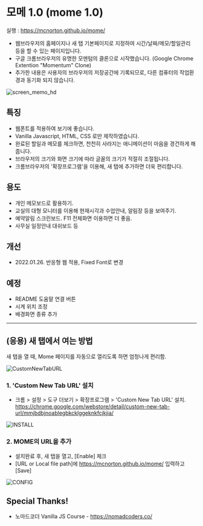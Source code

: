 # 모메 1.0 (mome 1.0)
실행 : https://mcnorton.github.io/mome/

* 웹브라우저의 홈페이지나 새 탭 기본페이지로 지정하여 시간/날짜/메모/할일관리 등을 할 수 있는 페이지입니다.
* 구글 크롬브라우저의 유명한 모멘텀의 클론으로 시작했습니다. (Google Chrome Extention "Momentum" Clone)
* 추가한 내용은 사용자의 브라우저의 저장공간에 기록되므로, 다른 컴퓨터의 작업환경과 동기화 되지 않습니다.

![screen_memo_hd](https://user-images.githubusercontent.com/4551495/145520765-96e5085f-88bc-4c2b-bd85-5e37fa8d4402.png)



## 특징
* 웹폰트를 적용하여 보기에 좋습니다.
* Vanilla Javascript, HTML, CSS 로만 제작하였습니다.
* 완료된 할일과 메모를 체크하면, 천천히 사라지는 애니메이션이 마음을 경건하게 해줍니다.
* 브라우저의 크기와 화면 크기에 따라 글꼴의 크기가 적절히 조절됩니다.
* 크롬브라우저의 '확장프로그램'을 이용해, 새 탭에 추가하면 더욱 편리합니다.

## 용도
* 개인 메모보드로 활용하기.
* 교실의 대형 모니터를 이용해 현재시각과 수업안내, 알림장 등을 보여주기.
* 예약알림 스크린보드. F11 전체화면 이용하면 더 좋음.
* 사무실 일정안내 대쉬보드 등

## 개선
* 2022.01.26. 반응형 웹 적용, Fixed Font로 변경

## 예정
* README 도움말 연결 버튼
* 시계 위치 조정
* 배경화면 종류 추가




---

## (응용) 새 탭에서 여는 방법
새 탭을 열 때, Mome 페이지를 자동으로 열리도록 하면 엄청나게 편리함.

![CustomNewTabURL](https://lh3.googleusercontent.com/4lCsO0HhSqwN-U68QDFgVhLWb285-pfcoX_PHV5C6J6WuLSadROAD5iQm8kKmE8xM0qmh6XUQ0Wf0NtxFLkyB7t2=w640-h400-e365-rj-sc0x00ffffff)

### 1. 'Custom New Tab URL' 설치
* 크롬 > 설정 > 도구 더보기 > 확장프로그램 > 'Custom New Tab URL' 설치. https://chrome.google.com/webstore/detail/custom-new-tab-url/mmjbdbjnoablegbkcklggeknkfcjkjia/

![INSTALL](https://user-images.githubusercontent.com/4551495/148336679-ba75b0e3-1129-44f8-a3d4-58eabe255c41.png)

### 2. MOME의 URL을 추가
* 설치완료 후, 새 탭을 열고, [Enable] 체크
* [URL or Local file path]에 https://mcnorton.github.io/mome/ 입력하고 [Save]

![CONFIG](https://user-images.githubusercontent.com/4551495/148336958-b271b12e-b4c3-413c-aa4f-3ea80d6efc9b.png)


## Special Thanks!
* 노마드코더 Vanilla JS Course - https://nomadcoders.co/
